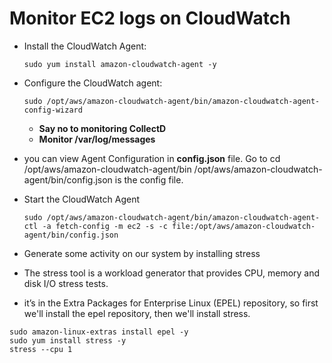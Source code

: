 # Monitor EC2 logs on CloudWatch 

  * Install the CloudWatch Agent: 
    ```
    sudo yum install amazon-cloudwatch-agent -y
    ```

  * Configure the CloudWatch agent: 
    ```
    sudo /opt/aws/amazon-cloudwatch-agent/bin/amazon-cloudwatch-agent-config-wizard
    ```
    * **Say no to monitoring CollectD**
    * **Monitor /var/log/messages**

  * you can view Agent Configuration in **config.json** file. Go to cd /opt/aws/amazon-cloudwatch-agent/bin
   /opt/aws/amazon-cloudwatch-agent/bin/config.json is the config file.

  * Start the CloudWatch Agent
    ```
    sudo /opt/aws/amazon-cloudwatch-agent/bin/amazon-cloudwatch-agent-ctl -a fetch-config -m ec2 -s -c file:/opt/aws/amazon-cloudwatch-agent/bin/config.json
    ```

  * Generate some activity on our system by installing stress
   *  The stress tool is a workload generator that provides CPU, memory and disk I/O stress tests.
   * it’s in the Extra Packages for Enterprise Linux (EPEL) repository, so first we'll install the epel repository, then we'll install stress.
  ```
  sudo amazon-linux-extras install epel -y
  sudo yum install stress -y
  stress --cpu 1
  ```
